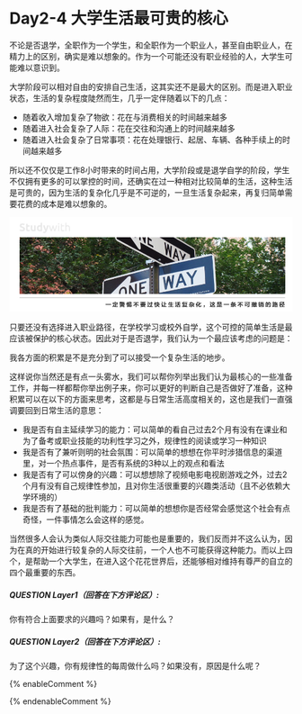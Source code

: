 # Day2-4 大学生活最可贵的核心

不论是否退学，全职作为一个学生，和全职作为一个职业人，甚至自由职业人，在精力上的区别，确实是难以想象的。作为一个可能还没有职业经验的人，大学生可能难以意识到。

大学阶段可以相对自由的安排自己生活，这其实还不是最大的区别。而是进入职业状态，生活的复杂程度陡然而生，几乎一定伴随着以下的几点：

* 随着收入增加复杂了物欲：花在与消费相关的时间越来越多
* 随着进入社会复杂了人际：花在交往和沟通上的时间越来越多
* 随着进入社会复杂了日常事项：花在处理银行、起居、车辆、各种手续上的时间越来越多

所以还不仅仅是工作8小时带来的时间占用，大学阶段或是退学自学的阶段，学生不仅拥有更多的可以掌控的时间，还确实在过一种相对比较简单的生活，这种生活是可贵的，因为生活的复杂化几乎是不可逆的，一旦生活复杂起来，再复归简单需要花费的成本是难以想象的。

![](/assets/F2241.jpg)

只要还没有选择进入职业路径，在学校学习或校外自学，这个可控的简单生活是最应该被保护的核心状态。因此对于是否退学，我们认为一个最应该考虑的问题是：

我各方面的积累是不是充分到了可以接受一个复杂生活的地步。

这样说你当然还是有点一头雾水，我们可以帮你列举出我们认为最核心的一些准备工作，并每一样都帮你举出例子来，你可以更好的判断自己是否做好了准备，这种积累可以在以下的方面来思考，这都是与日常生活高度相关的，这也是我们一直强调要回到日常生活的意思：

* 我是否有自主延续学习的能力：可以简单的看自己过去2个月有没有在课业和为了备考或职业技能的功利性学习之外，规律性的阅读或学习一种知识
* 我是否有了兼听则明的社会氛围：可以简单的想想在你平时涉猎信息的渠道里，对一个热点事件，是否有系统的3种以上的观点和看法
* 我是否有了可以傍身的兴趣：可以想想除了视频电影电视剧游戏之外，过去2个月有没有自己规律性参加，且对你生活很重要的兴趣类活动（且不必依赖大学环境的）
* 我是否有了基础的批判能力：可以简单的想想你是否经常会感觉这个社会有点奇怪，一件事情怎么会这样的感觉。

当然很多人会认为类似人际交往能力可能也是重要的，我们反而并不这么认为，因为在真的开始进行较复杂的人际交往前，一个人也不可能获得这种能力。而以上四个，是帮助一个大学生，在进入这个花花世界后，还能够相对维持有尊严的自立的四个最重要的东西。

##### QUESTION Layer1（回答在下方评论区）: 
你有符合上面要求的兴趣吗？如果有，是什么？
##### QUESTION Layer2（回答在下方评论区）: 
为了这个兴趣，你有规律性的每周做什么吗？如果没有，原因是什么呢？

{% enableComment %}

{% endenableComment %}


